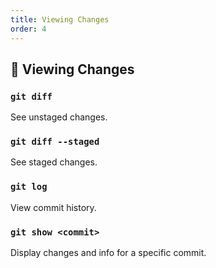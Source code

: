 ```yaml
---
title: Viewing Changes
order: 4
---
```


## 🔹 Viewing Changes

### `git diff`  
See unstaged changes.

### `git diff --staged`  
See staged changes.

### `git log`  
View commit history.

### `git show <commit>`  
Display changes and info for a specific commit.
